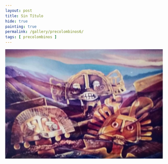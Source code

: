 ```yaml
---
layout: post
title: Sin Título
hide: true
painting: true
permalink: /gallery/precolombinos6/
tags: [ precolombinos ]
---
```


![Sin Título](/assets/img/paintings/precolomb_6.jpeg)
